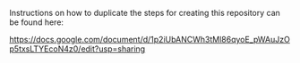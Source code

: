 
Instructions on how to duplicate the steps for creating this repository can be found here:

https://docs.google.com/document/d/1p2iUbANCWh3tMl86qyoE_pWAuJzOp5txsLTYEcoN4z0/edit?usp=sharing
